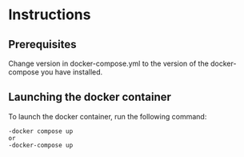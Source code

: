 # Instructions

## Prerequisites
Change version in docker-compose.yml to the version of the docker-compose you have installed.

## Launching the docker container

To launch the docker container, run the following command:

    -docker compose up
    or
    -docker-compose up
